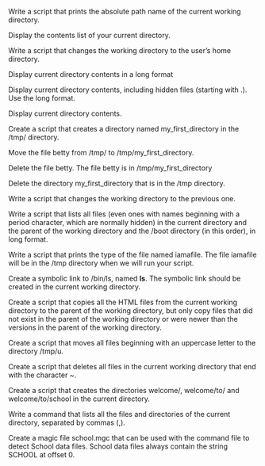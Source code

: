 Write a script that prints the absolute path name of the current working directory.

Display the contents list of your current directory.

Write a script that changes the working directory to the user’s home directory.

Display current directory contents in a long format

Display current directory contents, including hidden files (starting with .). Use the long format.

Display current directory contents.

Create a script that creates a directory named my_first_directory in the /tmp/ directory.

Move the file betty from /tmp/ to /tmp/my_first_directory.

Delete the file betty. The file betty is in /tmp/my_first_directory

Delete the directory my_first_directory that is in the /tmp directory.

Write a script that changes the working directory to the previous one.

Write a script that lists all files (even ones with names beginning with a period character, which are normally hidden) in the current directory and the parent of the working directory and the /boot directory (in this order), in long format.

Write a script that prints the type of the file named iamafile. The file iamafile will be in the /tmp directory when we will run your script.

Create a symbolic link to /bin/ls, named __ls__. The symbolic link should be created in the current working directory.

Create a script that copies all the HTML files from the current working directory to the parent of the working directory, but only copy files that did not exist in the parent of the working directory or were newer than the versions in the parent of the working directory.

Create a script that moves all files beginning with an uppercase letter to the directory /tmp/u.

Create a script that deletes all files in the current working directory that end with the character ~.

Create a script that creates the directories welcome/, welcome/to/ and welcome/to/school in the current directory.

Write a command that lists all the files and directories of the current directory, separated by commas (,).

Create a magic file school.mgc that can be used with the command file to detect School data files. School data files always contain the string SCHOOL at offset 0.

